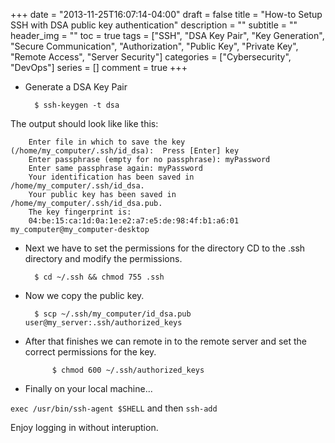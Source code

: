 +++
date = "2013-11-25T16:07:14-04:00"
draft = false
title = "How-to Setup SSH with DSA public key authentication"
description = ""
subtitle = ""
header_img = ""
toc = true
tags = ["SSH", "DSA Key Pair", "Key Generation", "Secure Communication", "Authorization", "Public Key", "Private Key", "Remote Access", "Server Security"]
categories = ["Cybersecurity", "DevOps"]
series = []
comment = true
+++

* Generate a DSA Key Pair

	    $ ssh-keygen -t dsa

The output should look like like this:

		Enter file in which to save the key (/home/my_computer/.ssh/id_dsa):  Press [Enter] key
		Enter passphrase (empty for no passphrase): myPassword
		Enter same passphrase again: myPassword
		Your identification has been saved in /home/my_computer/.ssh/id_dsa.
		Your public key has been saved in /home/my_computer/.ssh/id_dsa.pub.
		The key fingerprint is:
		04:be:15:ca:1d:0a:1e:e2:a7:e5:de:98:4f:b1:a6:01 my_computer@my_computer-desktop

* Next we have to set the permissions for the directory 
CD to the .ssh directory and modify the permissions.
    
    	$ cd ~/.ssh && chmod 755 .ssh
   
* Now we copy the public key.

		$ scp ~/.ssh/my_computer/id_dsa.pub user@my_server:.ssh/authorized_keys
             
* After that finishes we can remote in to the remote server and set the correct permissions for the key.
			
            $ chmod 600 ~/.ssh/authorized_keys
    
 * Finally on your local machine...
 
 `exec /usr/bin/ssh-agent $SHELL` and then `ssh-add`
 
 
 Enjoy logging in without interuption.

